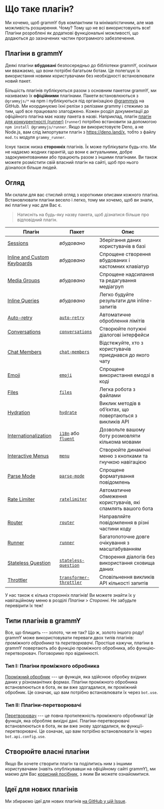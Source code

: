 # Що таке плагін?

Ми хочемо, щоб grammY був компактним та мінімалістичним, але мав можливість розширення.
Чому?
Тому що не всі використовують все!
Плагіни розроблені як додаткові функціональні можливості, що додаються до зазначених частин програмного забезпечення.

## Плагіни в grammY

Деякі плагіни **вбудовані** безпосередньо до бібліотеки grammY, оскільки ми вважаємо, що вони потрібні багатьом ботам.
Це полегшує їх використання новими користувачами без необхідності встановлювати новий пакет.

Більшість плагінів публікуються разом з основним пакетом grammY, ми називаємо їх **офіційними** плагінами.
Пакети встановлюються з `@grammyjs/*` на npm і публікуються під організацією [@grammyjs](https://github.com/grammyjs) на GitHub.
Ми координуємо їхні релізи з релізами grammy і стежимо за тим, щоб все працювало злагоджено.
Кожен розділ документації до офіційного плагіна має назву пакета в назві.
Наприклад, плагін [плагін для конкурентності (runner)](./runner) (`runner`) потрібно встановити за допомогою `npm install @grammyjs/runner`.
Якщо ви використовуєте Deno, а не Node.js, вам слід імпортувати плагін з <https://deno.land/x>, тобто з файлу `mod.ts` модуля `grammy_runner`.

Існує також низка **сторонніх** плагінів.
Їх може публікувати будь-хто.
Ми не надаємо жодних гарантій, що вони є актуальними, добре задокументованими або працюють разом з іншими плагінами.
Ви також можете розмістити свій власний плагін на сайті, щоб про нього дізналося більше людей.

## Огляд

Ми склали для вас стислий огляд з короткими описами кожного плагіна.
Встановлювати плагіни весело і легко, тому ми хочемо, щоб ви знали, які плагіни у нас для Вас є.

> Натисніть на будь-яку назву пакета, щоб дізнатися більше про відповідний плагін.

| Плагін                                     | Пакет                                              | Опис                                                         |
| ------------------------------------------ | -------------------------------------------------- | ------------------------------------------------------------ |
| [Sessions](./session)                      | _вбудовано_                                        | Зберігання даних користувачів в базі                         |
| [Inline and Custom Keyboards](./keyboard)  | _вбудовано_                                        | Спрощене створення вбудованих і кастомних клавіатур          |
| [Media Groups](./media-group)              | _вбудовано_                                        | Спрощене надсилання та редагування медіагруп                 |
| [Inline Queries](./inline-query)           | _вбудовано_                                        | Легко будуйте результати для inline-запитів                  |
| [Auto-retry](./auto-retry)                 | [`auto-retry`](./auto-retry)                       | Автоматичне оброблення лімітів                               |
| [Conversations](./conversations)           | [`conversations`](./conversations)                 | Створюйте потужні діалогові інтерфейси                       |
| [Chat Members](./chat-members)             | [`chat-members`](./chat-members)                   | Відстежуйте, хто з користувачів приєднався до якого чату     |
| [Emoji](./emoji)                           | [`emoji`](./emoji)                                 | Спрощене використання емодзі в коді                          |
| [Files](./files)                           | [`files`](./files)                                 | Легка робота з файлами                                       |
| [Hydration](./hydrate)                     | [`hydrate`](./hydrate)                             | Виклик методів в обʼєктах, що повертаються з викликів API    |
| [Internationalization](./i18n)             | [`i18n`](./i18n) або [`fluent`](./fluent)          | Дозвольте вашому боту розмовляти кількома мовами             |
| [Interactive Menus](./menu)                | [`menu`](./menu)                                   | Створюйте динамічні меню з кнопками та гнучкою навігацією    |
| [Parse Mode](./parse-mode)                 | [`parse-mode`](./parse-mode)                       | Спрощене форматування повідомлень                            |
| [Rate Limiter](./ratelimiter)              | [`ratelimiter`](./ratelimiter)                     | Автоматичне обмеження користувачів, які спамлять вашого бота |
| [Router](./router)                         | [`router`](./router)                               | Направляйте повідомлення в різні частини коду                |
| [Runner](./runner)                         | [`runner`](./runner)                               | Багатопоточне довге очікування з масштабуванням              |
| [Stateless Question](./stateless-question) | [`stateless-question`](./stateless-question)       | Створення діалогів без використання сховища даних            |
| [Throttler](./transformer-throttler)       | [`transformer-throttler`](./transformer-throttler) | Сповільнення викликів API кількості запитів                  |

У нас також є кілька сторонніх плагінів!
Ви можете знайти їх у навігаційному меню в розділі _Плагіни_ > _Сторонні_.
Не забудьте перевірити їх теж!

## Типи плагінів в grammY

Все, що блищить --- золото, чи не так?
Що ж, золото іншого роду!
grammY може використовувати переваги двох типів плагінів: _проміжного обробника_ та _перетворювачі_.
Простіше кажучи, плагіни в grammY повертають або функцію проміжного обробника, або функцію-перетворювач.
Поговоримо про відмінності.

### Тип I: Плагіни проміжного обробника

[Проміжний обробник](../guide/middleware) --- це функція, яка здійснює обробку вхідних даних у різноманітних формах.
Плагіни проміжного обробника встановлюються в бота, як ви вже здогадалися, як проміжний обробник.
Це означає, що вам потрібно встановлювати їх через `bot.use`.

### Тип II: Плагіни-перетворювачі

[Перетворювач](../advanced/transformers) --- це повна протилежність проміжного обробника!
Це функція, яка обробляє вихідні дані.
Плагіни-перетворювачі встановлюються в бота, як ви вже знову здогадалися, як функції-перетворювачі.
Це означає, що вам потрібно встановлювати їх через `bot.api.config.use`.

## Створюйте власні плагіни

Якщо Ви хочете створити плагін та поділитись ним з іншими користувачами (навіть опублікувавши на офіційному сайті grammY), ми маємо для Вас [корисний посібник](./guide), з яким Ви можете ознайомитися.

## Ідеї для нових плагінів

Ми збираємо ідеї для нових плагінів [на GitHub у цій Issue](https://github.com/grammyjs/grammY/issues/110).
